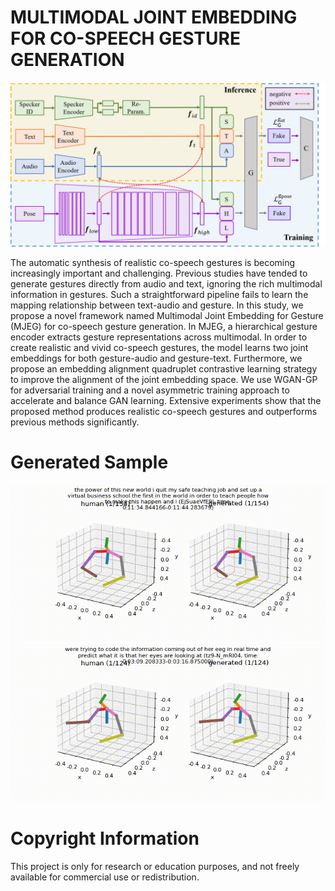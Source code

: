 # MULTIMODAL JOINT EMBEDDING FOR CO-SPEECH GESTURE GENERATION

<img src='./misc/Illustration.png' width=800>

The automatic synthesis of realistic co-speech gestures is becoming increasingly important and challenging. Previous studies have tended to generate gestures directly from audio and text, ignoring the rich multimodal information in gestures. Such a straightforward pipeline fails to learn the mapping relationship between text-audio and gesture. In this study, we propose a novel framework named Multimodal Joint Embedding for Gesture (MJEG) for co-speech gesture generation. In MJEG, a hierarchical gesture encoder extracts gesture representations across multimodal. In order to create realistic and vivid co-speech gestures, the model learns two joint embeddings for both gesture-audio and gesture-text. Furthermore, we propose an embedding alignment quadruplet contrastive learning strategy to improve the alignment of the joint embedding space. We use WGAN-GP for adversarial training and a novel asymmetric training approach to accelerate and balance GAN learning. Extensive experiments show that the proposed method produces realistic co-speech gestures and outperforms previous methods significantly.

Generated Sample
============
![Generated Sample 1](./misc/EjSuaeVfE9I_159_29_000_0.gif)
![Generated Sample 2](./misc/tz9-N_mRI04_1140_0_000_0.gif)


Copyright Information
============
This project is only for research or education purposes, and not freely available for commercial use or redistribution.
